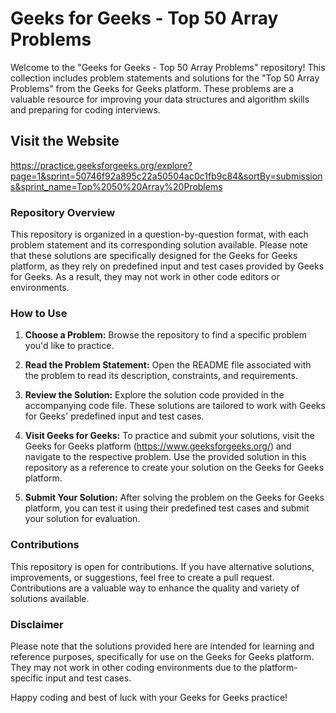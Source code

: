# Geeks for Geeks - Top 50 Array Problems

Welcome to the "Geeks for Geeks - Top 50 Array Problems" repository! This collection includes problem statements and solutions for the "Top 50 Array Problems" from the Geeks for Geeks platform. These problems are a valuable resource for improving your data structures and algorithm skills and preparing for coding interviews.

## Visit the Website
https://practice.geeksforgeeks.org/explore?page=1&sprint=50746f92a895c22a50504ac0c1fb9c84&sortBy=submissions&sprint_name=Top%2050%20Array%20Problems

### Repository Overview

This repository is organized in a question-by-question format, with each problem statement and its corresponding solution available. Please note that these solutions are specifically designed for the Geeks for Geeks platform, as they rely on predefined input and test cases provided by Geeks for Geeks. As a result, they may not work in other code editors or environments.

### How to Use

1. **Choose a Problem:** Browse the repository to find a specific problem you'd like to practice.

2. **Read the Problem Statement:** Open the README file associated with the problem to read its description, constraints, and requirements.

3. **Review the Solution:** Explore the solution code provided in the accompanying code file. These solutions are tailored to work with Geeks for Geeks' predefined input and test cases.

4. **Visit Geeks for Geeks:** To practice and submit your solutions, visit the Geeks for Geeks platform (https://www.geeksforgeeks.org/) and navigate to the respective problem. Use the provided solution in this repository as a reference to create your solution on the Geeks for Geeks platform.

5. **Submit Your Solution:** After solving the problem on the Geeks for Geeks platform, you can test it using their predefined test cases and submit your solution for evaluation.

### Contributions

This repository is open for contributions. If you have alternative solutions, improvements, or suggestions, feel free to create a pull request. Contributions are a valuable way to enhance the quality and variety of solutions available.

### Disclaimer

Please note that the solutions provided here are intended for learning and reference purposes, specifically for use on the Geeks for Geeks platform. They may not work in other coding environments due to the platform-specific input and test cases.

Happy coding and best of luck with your Geeks for Geeks practice!

